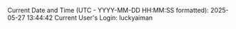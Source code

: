 Current Date and Time (UTC - YYYY-MM-DD HH:MM:SS formatted): 2025-05-27 13:44:42
Current User's Login: luckyaiman
